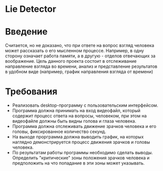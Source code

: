 # Lie Detector

# Введение 
Считается, но не доказано, что при ответе на вопрос взгляд человека может рассказать о его мысленном процессе. Например, в одну сторону означает работа памяти, а в другую - отделов отвечающих за воображение. Цель данного проекта состоит в отслеживание направление взгляда во времени, анализ и представление результатов в удобном виде (например, график направления взгляда от времени)

# Требования
* Реализовать desktop-программу с пользовательским интерфейсом.
* Программа должна принимать на вход видеофайл, который содержит процесс ответа на вопросы, человеком, при этом на видеофайле должны быть видны голова и глаза человека.
* Программа должна отслеживать движение зрачков человека и его головы, фиксированное количество секунд.
* На выходе прорграмма должна выводить график, на которых наглядно демонстрируется процесс движения зрачков и головы человека.
* По результатам работы программы необходимо сделать выводы. Определить "критические" зоны положения зрачков человека и предположить на что попадание в эти зоны может указывать.
